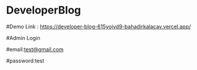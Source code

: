 # DeveloperBlog

#Demo Link : https://developer-blog-615yojyd9-bahadirkalacay.vercel.app/

#Admin Login

#email:test@gmail.com  

#password:test
